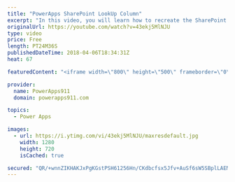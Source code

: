 ```yaml
---
title: "PowerApps SharePoint LookUp Column"
excerpt: "In this video, you will learn how to recreate the SharePoint LookUp column functionality that you want instead of using the mean SharePoint look up column that is built in. Lots of fun in this video.  For PowerApps Consulting check out https://www.PowerApps911.com"
originalUrl: https://youtube.com/watch?v=43ekj5MlNJU
type: video
price: Free
length: PT24M36S
publishedDateTime: 2018-04-06T18:34:31Z
heat: 67

featuredContent: "<iframe width=\"800\" height=\"500\" frameborder=\"0\" src=\"https://www.youtube.com/embed/43ekj5MlNJU\" allow=\"accelerometer; autoplay; encrypted-media; gyroscope; picture-in-picture\" allowfullscreen></iframe>"

provider:
  name: PowerApps911
  domain: powerapps911.com

topics:
  - Power Apps

images:
  - url: https://i.ytimg.com/vi/43ekj5MlNJU/maxresdefault.jpg
    width: 1280
    height: 720
    isCached: true

secured: "QR/+wnnZIKHAKJxPgKGstPSH61256Hn/CKdbcfsx5Jfv+AuSf6sW5SBplLAEMRuG1jZTSjkpbkdhfuHGJlN5y6aPFVbIO2CA4GlDYLfmoIaKm+U7YY9am+4K9H31Hy+cxHAAJjZP5oTHdLoflZOlaFWk8vKRViojqTQccb3H93GJGTaY8a9iVZux48VPEeAh5Qb9QG3AEVk3v2cfq1NzWmUavTRZvas+uHZHyto97+Mfak1m8D1Q8XfxYdHbtg3W35wnVTkj2Ypj3cLOn6ofxE8V5oqrO/yV++vxIZg8PwaJnMGTHoII8XSq/bx2nLRV7pyW39k1QJJ8sqdKElgHU3cxf+vJdCRF9yL+lX0oOv3/3jY4ZhiLYige94D6iin8UXsoIpDVfNL4hRysW9JBJ6MeTkrZdmHm6IenYz/bUjY=;bdTyVBXZi4Eco/CZMxHrKw=="
---
```



